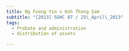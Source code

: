 ```yaml
---
title: Ng Foong Yin v Koh Thong Sam
subtitle: "[2013] SGHC 87 / 25\_April\_2013"
tags:
  - Probate and administration
  - distribution of assets

---
```


